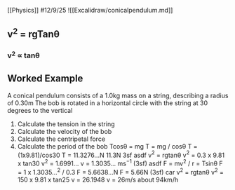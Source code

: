 [[Physics]]
#12/9/25
![[Excalidraw/conicalpendulum.md]]
## v$^2$ = rgTanθ
### v$^2$ ∝ tanθ

## Worked Example
A conical pendulum consists of a 1.0kg mass on a string, describing a radius of 0.30m
The bob is rotated in a horizontal circle with the string at 30 degrees to the vertical
1) Calculate the tension in the string
2) Calculate the velocity of the bob
3) Calculate the centripetal force
4) Calculate the period of the bob
	Tcosθ = mg
	T = mg / cosθ
	T = (1x9.81)/cos30
	T = 11.3276...N 11.3N 3sf
asdf
	v$^2$ = rgtanθ
	v$^2$ = 0.3 x 9.81 x tan30
	v$^2$ = 1.6991...
	v = 1.3035... ms$^{-1}$ (3sf)
asdf
	F = mv$^2$ / r = Tsinθ
	F = 1 x 1.3035...$^2$ / 0.3
	F = 5.6638...N
	F = 5.66N (3sf)
car
	v$^2$ = rgtanθ
	v$^2$ = 150 x 9.81 x tan25
	v = 26.1948
	v = 26m/s 
	about 94km/h